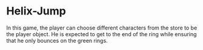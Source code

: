 # Helix-Jump

In this game, the player can choose different characters from the store to be the player object. He is expected to get to the end of the ring while ensuring that he only bounces on the green rings.
